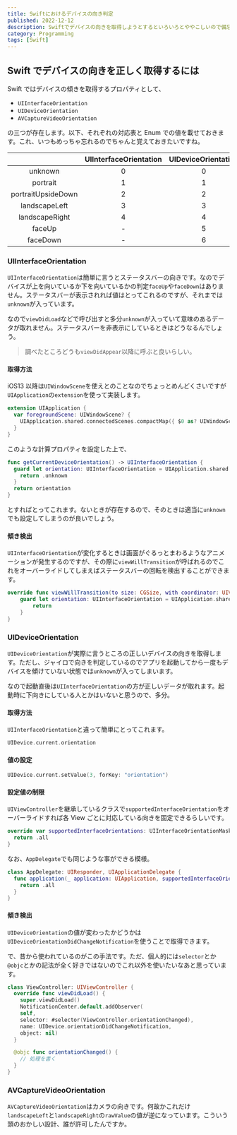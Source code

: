 ```yaml
---
title: Swiftにおけるデバイスの向き判定
published: 2022-12-12
description: Swiftでデバイスの向きを取得しようとするといろいろとややこしいので備忘録として残しておきます
category: Programming
tags: [Swift]
---
```


## Swift でデバイスの向きを正しく取得するには

Swift ではデバイスの傾きを取得するプロパティとして、

- `UIInterfaceOrientation`
- `UIDeviceOrientation`
- `AVCaptureVideoOrientation`

の三つが存在します。以下、それぞれの対応表と Enum での値を載せておきます。これ、いつもめっちゃ忘れるのでちゃんと覚えておきたいですね。

|                    | UIInterfaceOrientation | UIDeviceOrientation | AVCaptureVideoOrientation |
| :----------------: | :--------------------: | :-----------------: | :-----------------------: |
|      unknown       |           0            |          0          |             -             |
|      portrait      |           1            |          1          |             1             |
| portraitUpsideDown |           2            |          2          |             2             |
|   landscapeLeft    |           3            |          3          |             4             |
|   landscapeRight   |           4            |          4          |             3             |
|       faceUp       |           -            |          5          |             -             |
|      faceDown      |           -            |          6          |             -             |

### UIInterfaceOrientation

`UIInterfaceOrientation`は簡単に言うとステータスバーの向きです。なのでデバイスが上を向いているか下を向いているかの判定`faceUp`や`faceDown`はありません。ステータスバーが表示されれば値はとってこれるのですが、それまでは`unknown`が入っています。

なので`viewDidLoad`などで呼び出すと多分`unknown`が入っていて意味のあるデータが取れません。ステータスバーを非表示にしているときはどうなるんでしょう。

> 調べたところどうも`viewDidAppear`以降に呼ぶと良いらしい。

#### 取得方法

iOS13 以降は`UIWindowScene`を使えとのことなのでちょっとめんどくさいですが`UIApplication`の`extension`を使って実装します。

```swift
extension UIApplication {
  var foregroundScene: UIWindowScene? {
    UIApplication.shared.connectedScenes.compactMap({ $0 as? UIWindowScene }).first(where: { $0.activationState == .foregroundActive})
  }
}
```

このような計算プロパティを設定した上で、

```swift
func getCurrentDeviceOrientation() -> UIInterfaceOrientation {
  guard let orientation: UIInterfaceOrientation = UIApplication.shared.foregroundScene?.interfaceOrientation else {
    return .unknown
  }
  return orientation
}
```

とすればとってこれます。ないときが存在するので、そのときは適当に`unknown`でも設定してしまうのが良いでしょう。

#### 傾き検出

`UIInterfaceOrientation`が変化するときは画面がぐるっとまわるようなアニメーションが発生するのですが、その際に`viewWillTransition`が呼ばれるのでこれをオーバーライドしてしまえばステータスバーの回転を検出することができます。

```swift
override func viewWillTransition(to size: CGSize, with coordinator: UIViewControllerTransitionCoordinator) {
    guard let orientation: UIInterfaceOrientation = UIApplication.shared.foregroundScene?.interfaceOrientation else {
        return
    }
}
```

### UIDeviceOrientation

`UIDeviceOrientation`が実際に言うところの正しいデバイスの向きを取得します。ただし、ジャイロで向きを判定しているのでアプリを起動してから一度もデバイスを傾けていない状態では`unknown`が入ってしまいます。

なので起動直後は`UIInterfaceOrientation`の方が正しいデータが取れます。起動時に下向きにしている人とかはいないと思うので、多分。

#### 取得方法

`UIInterfaceOrientation`と違って簡単にとってこれます。

```swift
UIDevice.current.orientation
```

#### 値の設定

```swift
UIDevice.current.setValue(3, forKey: "orientation")
```

#### 設定値の制限

`UIViewController`を継承しているクラスで`supportedInterfaceOrientation`をオーバーライドすれば各 View ごとに対応している向きを固定できるらしいです。

```swift
override var supportedInterfaceOrientations: UIInterfaceOrientationMask {
  return .all
}
```

なお、`AppDelegate`でも同じような事ができる模様。

```swift
class AppDelegate: UIResponder, UIApplicationDelegate {
  func application(_ application: UIApplication, supportedInterfaceOrientationsFor window: UIWindow?) -> UIInterfaceOrientationMask {
    return .all
  }
}
```

#### 傾き検出

`UIDeviceOrientation`の値が変わったかどうかは`UIDeviceOrientationDidChangeNotification`を使うことで取得できます。

で、昔から使われているのがこの手法です。ただ、個人的には`selector`とか`@objc`とかの記法が全く好きではないのでこれ以外を使いたいなあと思っています。

```swift
class ViewController: UIViewController {
  override func viewDidLoad() {
    super.viewDidLoad()
    NotificationCenter.default.addObserver(
    self,
    selector: #selector(ViewController.orientationChanged),
    name: UIDevice.orientationDidChangeNotification,
    object: nil)
  }

  @objc func orientationChanged() {
    // 処理を書く
  }
}
```

### AVCaptureVideoOrientation

`AVCaptureVideoOrientation`はカメラの向きです。何故かこれだけ`landscapeLeft`と`landscapeRight`の`rawValue`の値が逆になっています。こういう頭のおかしい設計、誰が許可したんですか。
